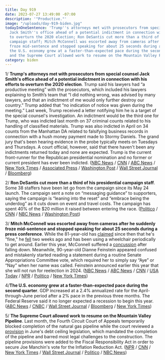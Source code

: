 ```yaml
---
title: Day 919
date: 2023-07-27 13:49:00 -07:00
description: '"Productive."'
image: "/uploads/day-919-biden.jpg"
todayInOneSentence: 'Trump''s attorneys met with prosecutors from special counsel
  Jack Smith''s office ahead of a potential indictment in connection with his efforts
  to overturn the 2020 election; Ron DeSantis cut more than a third of his presidential
  campaign staff; Mitch McConnell was escorted away from cameras after he suddenly
  froze mid-sentence and stopped speaking for about 25 seconds during a press conference;
  the U.S. economy grew at a faster-than-expected pace during the second quarter;
  and the Supreme Court allowed work to resume on the Mountain Valley Pipeline. '
category: biden
---
```


1/ **Trump's attorneys met with prosecutors from special counsel Jack Smith's office ahead of a potential indictment in connection with his efforts to overturn the 2020 election**. Trump said his lawyers had “a productive meeting” with the prosecutors, which included his lawyers explaining to Smith’s team that “I did nothing wrong, was advised by many lawyers, and that an indictment of me would only further destroy our country.” Trump added that “no indication of notice was given during the meeting.” Last week, Trump received a letter notifying him he is a target of the special counsel's investigation. An indictment would be the third one for Trump, who was indicted last month on 37 criminal counts related to his handling of classified materials. Trump was also indicted in April on 34 counts from the Manhattan DA related to falsifying business records in connection with a hush money payment made to Stormy Daniels. The grand jury that's been hearing evidence in the probe typically meets on Tuesdays and Thursdays. A court official, however, said that there haven't been any indictments returned today and none are expected. Trump is the current front-runner for the Republican presidential nomination and no former or current president has ever been indicted. ([NBC News](https://www.nbcnews.com/politics/politics-news/trump-teams-prepare-possible-thursday-grand-jury-vote-rcna96579) / [CNN](https://www.cnn.com/2023/07/27/politics/donald-trump-grand-jury-2020-election/) / [ABC News](https://abcnews.go.com/US/trump-attorneys-expected-meet-special-counsels-office-potential/story?id=101715722) / [New York Times](https://www.nytimes.com/2023/07/27/us/politics/trump-jan-6-special-counsel.html) / [Associated Press](https://apnews.com/article/trump-justice-department-investigation-indictment-730455c2b7a684593e41362e4b661cb3) / [Washington Post](https://www.washingtonpost.com/national-security/2023/07/27/trump-grand-jury-indictment/) / [Wall Street Journal](https://www.wsj.com/articles/donald-trump-lawyers-jack-smith-jan-6-58c2fd14?mod=hp_lead_pos1) / [Bloomberg](https://www.bloomberg.com/news/articles/2023-07-27/trump-team-braces-for-indictment-over-jan-6-as-soon-as-thursday?srnd=premium&sref=MIBMEEoj))

2/ **Ron DeSantis cut more than a third of his presidential campaign staff**. Some 38 staffers have been let go from the campaign since its May 24 launch. The campaign sent a note on “messaging guidance” to supporters, saying the campaign is “leaning into the reset” and “embrace being the underdog” as it cuts down on event and travel costs. The campaign has spent 40% of the $20 million it raised between entering the race. ([Politico](https://www.politico.com/news/2023/07/25/desantis-lets-go-of-more-than-1-3-of-campaign-staff-as-reset-continues-00108046) / [CNN](https://www.cnn.com/2023/07/25/politics/ron-desantis-campaign-cuts-staff/) / [NBC News](https://www.nbcnews.com/politics/2024-election/ron-desantis-fires-staff-campaign-shake-rcna96245) / [Washington Post](https://www.washingtonpost.com/politics/2023/07/25/desantis-campaign-cuts/))

3/ **Mitch McConnell was escorted away from cameras after he suddenly froze mid-sentence and stopped speaking for about 25 seconds during a press conference**. While the 81-year-old has [claimed](https://www.cnn.com/2023/07/26/politics/mitch-mcconnell-freezes-press-conference/) since then that he's "fine," he [fell](https://www.nbcnews.com/politics/congress/mcconnell-fell-recently-dc-airport-prior-wednesdays-freeze-rcna96568) two weeks ago and has been using a wheelchair periodically to get around. Earlier this year, McConnell suffered a [concussion](https://whatthefuckjusthappenedtoday.com/2023/03/09/day-779/#3-mitch-mcconnell-was-hospitalized-a) after falling down. Meanwhile, 90-year-old Dianne Feinstein appeared confused and mistakenly started reading a statement during a routine Senate Appropriations Committee vote, which required her to simply say “Aye” or “Nay” when her name was called. Feinstein announced earlier this year that she will not run for reelection in 2024. ([NBC News](https://www.nbcnews.com/politics/congress/watch-mitch-mcconnell-freeze-press-conference-rcna96486) / [ABC News](https://abcnews.go.com/Politics/mcconnell-minor-fall-2-weeks-ago-wheelchair-periodically/story?id=101712113) / [CNN](https://www.cnn.com/2023/07/27/politics/mitch-mcconnell-multiple-falls-this-year/) / [USA Today](https://www.usatoday.com/story/news/politics/2023/07/27/dianne-feinstein-oldest-member-congress/70479440007/) / [NPR](https://www.npr.org/2023/07/26/1190298694/mcconnell-press-conference) / [Politico](https://www.politico.com/news/2023/07/26/mcconnell-abruptly-leaves-press-conference-after-feeling-light-headed-00108318) / [New York Times](https://www.nytimes.com/2023/07/26/us/politics/mitch-mcconnell-freezes-news-conference.html))

4/**The U.S. economy grew at a faster-than-expected pace during the second quarter**. GDP increased at a 2.4% annualized rate for the April-through-June period after a 2% pace in the previous three months. The Federal Reserve said it no longer expected a recession to begin this year. ([ABC News](https://abcnews.go.com/Business/us-economy-expected-grown-slowed-dispelling-recession-fears/story?id=101664985) / [CNBC](https://www.cnbc.com/2023/07/27/gdp-q2-2023-.html) / [Wall Street Journal](https://www.wsj.com/articles/us-gdp-report-economic-growth-92482437) / [Bloomberg](https://www.bloomberg.com/news/articles/2023-07-27/us-gdp-growth-accelerates-to-2-4-as-consumers-show-resilience?sref=MIBMEEoj) / [New York Times](https://www.nytimes.com/2023/07/27/business/economy/us-economy-gdp-q2.html))

5/ **The Supreme Court allowed work to resume on the Mountain Valley Pipeline**. Last month, the Fourth Circuit Court of Appeals temporarily blocked completion of the natural gas pipeline while the court reviewed a [provision](https://www.wsj.com/articles/court-halts-mountain-valley-pipeline-championed-by-sen-joe-manchin-c5cc2d7?mod=article_inline) in June's debt ceiling legislation, which mandated the completion of the pipeline and barred most legal challenges to the construction. The pipeline provisions were added to the Fiscal Responsibility Act in order to secure Joe Manchin's vote for the Inflation Reduction Act. ([NPR](https://www.npr.org/2023/07/27/1189805221/supreme-court-mountain-valley-gas-pipeline) / [CNN](https://www.cnn.com/2023/07/27/politics/supreme-court-mountain-valley-pipeline/) / [New York Times](https://www.nytimes.com/2023/07/27/us/supreme-court-mountain-valley-pipeline.html) / [Wall Street Journal](https://www.wsj.com/articles/supreme-court-allows-work-on-mountain-valley-pipeline-to-resume-1ef4af86?mod=djemalertNEWS) / [Politico](https://www.politico.com/news/2023/07/27/supreme-court-clears-path-for-mountain-valley-construction-to-resume-00108076) / [NBC News](https://www.nbcnews.com/politics/supreme-court/supreme-court-allows-contested-natural-gas-pipeline-completed-rcna95935))
